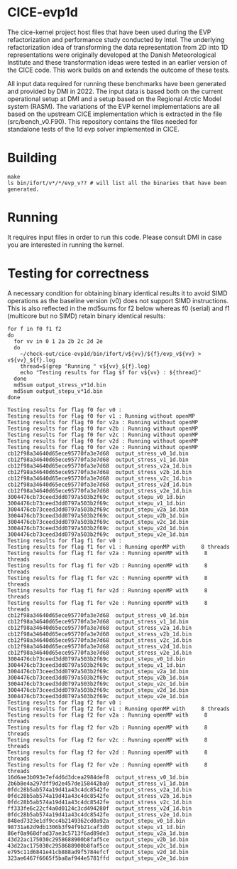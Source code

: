 # CICE-evp1d

The cice-kernel project host files that have been used during the EVP refactorization and performance study conducted by Intel. The underlying refactorization idea of transforming the data representation from 2D into 1D representations were originally developed at the Danish Meteorological Institute and these transformation ideas were tested in an earlier version of the CICE code. This work builds on and extends the outcome of these tests. 

All input data required for running these benchmarks have been generated and provided by DMI in 2022. The input data is based both on the current operational setup at DMI and a setup based on the Regional Arctic Model system (RASM). The variations of the EVP kernel implementations are all based on the upstream CICE implementation which is extracted in the file (src/bench\_v0.F90).
This repository contains the files needed for standalone tests of the 1d evp solver implemented in CICE.

# Building

```
make
ls bin/ifort/v*/*/evp_v?? # will list all the binaries that have been generated.
```

# Running

It requires input files in order to run this code. Please consult DMI in case you are interested in running the kernel.

# Testing for correctness

A necessary condition for obtaining binary identical results it to avoid SIMD operations as the baseline version (v0) does not support SIMD instructions. This is also reflected in the md5sums for f2 below whereas f0 (serial) and f1 (multicore but no SIMD) retain binary identical results:

```
for f in f0 f1 f2
do
  for vv in 0 1 2a 2b 2c 2d 2e
  do
    ~/check-out/cice-evp1d/bin/ifort/v${vv}/${f}/evp_v${vv} > v${vv}_${f}.log
    thread=$(grep "Running " v${vv}_${f}.log)
    echo "Testing results for flag $f for v${vv} : ${thread}"
  done
  md5sum output_stress_v*1d.bin
  md5sum output_stepu_v*1d.bin
done
```

```
Testing results for flag f0 for v0 :
Testing results for flag f0 for v1 : Running without openMP
Testing results for flag f0 for v2a : Running without openMP
Testing results for flag f0 for v2b : Running without openMP
Testing results for flag f0 for v2c : Running without openMP
Testing results for flag f0 for v2d : Running without openMP
Testing results for flag f0 for v2e : Running without openMP
cb12f98a34640d65ece95770fa3e7d68  output_stress_v0_1d.bin
cb12f98a34640d65ece95770fa3e7d68  output_stress_v1_1d.bin
cb12f98a34640d65ece95770fa3e7d68  output_stress_v2a_1d.bin
cb12f98a34640d65ece95770fa3e7d68  output_stress_v2b_1d.bin
cb12f98a34640d65ece95770fa3e7d68  output_stress_v2c_1d.bin
cb12f98a34640d65ece95770fa3e7d68  output_stress_v2d_1d.bin
cb12f98a34640d65ece95770fa3e7d68  output_stress_v2e_1d.bin
3004476cb73ceed3dd0797a503b2f69c  output_stepu_v0_1d.bin
3004476cb73ceed3dd0797a503b2f69c  output_stepu_v1_1d.bin
3004476cb73ceed3dd0797a503b2f69c  output_stepu_v2a_1d.bin
3004476cb73ceed3dd0797a503b2f69c  output_stepu_v2b_1d.bin
3004476cb73ceed3dd0797a503b2f69c  output_stepu_v2c_1d.bin
3004476cb73ceed3dd0797a503b2f69c  output_stepu_v2d_1d.bin
3004476cb73ceed3dd0797a503b2f69c  output_stepu_v2e_1d.bin
Testing results for flag f1 for v0 :
Testing results for flag f1 for v1 : Running openMP with     8 threads
Testing results for flag f1 for v2a : Running openMP with     8 threads
Testing results for flag f1 for v2b : Running openMP with     8 threads
Testing results for flag f1 for v2c : Running openMP with     8 threads
Testing results for flag f1 for v2d : Running openMP with     8 threads
Testing results for flag f1 for v2e : Running openMP with     8 threads
cb12f98a34640d65ece95770fa3e7d68  output_stress_v0_1d.bin
cb12f98a34640d65ece95770fa3e7d68  output_stress_v1_1d.bin
cb12f98a34640d65ece95770fa3e7d68  output_stress_v2a_1d.bin
cb12f98a34640d65ece95770fa3e7d68  output_stress_v2b_1d.bin
cb12f98a34640d65ece95770fa3e7d68  output_stress_v2c_1d.bin
cb12f98a34640d65ece95770fa3e7d68  output_stress_v2d_1d.bin
cb12f98a34640d65ece95770fa3e7d68  output_stress_v2e_1d.bin
3004476cb73ceed3dd0797a503b2f69c  output_stepu_v0_1d.bin
3004476cb73ceed3dd0797a503b2f69c  output_stepu_v1_1d.bin
3004476cb73ceed3dd0797a503b2f69c  output_stepu_v2a_1d.bin
3004476cb73ceed3dd0797a503b2f69c  output_stepu_v2b_1d.bin
3004476cb73ceed3dd0797a503b2f69c  output_stepu_v2c_1d.bin
3004476cb73ceed3dd0797a503b2f69c  output_stepu_v2d_1d.bin
3004476cb73ceed3dd0797a503b2f69c  output_stepu_v2e_1d.bin
Testing results for flag f2 for v0 :
Testing results for flag f2 for v1 : Running openMP with     8 threads
Testing results for flag f2 for v2a : Running openMP with     8 threads
Testing results for flag f2 for v2b : Running openMP with     8 threads
Testing results for flag f2 for v2c : Running openMP with     8 threads
Testing results for flag f2 for v2d : Running openMP with     8 threads
Testing results for flag f2 for v2e : Running openMP with     8 threads
16d6ae3b093e7ef4d6d3dcea2984def8  output_stress_v0_1d.bin
2b6b8e4a297dff9d2e457de158442ba9  output_stress_v1_1d.bin
0fdc28b5ab574a19d41a43c4dc8542fe  output_stress_v2a_1d.bin
0fdc28b5ab574a19d41a43c4dc8542fe  output_stress_v2b_1d.bin
0fdc28b5ab574a19d41a43c4dc8542fe  output_stress_v2c_1d.bin
ff333fe6c22cf4a0d0124c3cd494280f  output_stress_v2d_1d.bin
0fdc28b5ab574a19d41a43c4dc8542fe  output_stress_v2e_1d.bin
848ed7323e1df9cc4b2149362cd0a92a  output_stepu_v0_1d.bin
98731a62d9db1306b3f94f9b21caf3d0  output_stepu_v1_1d.bin
86ef0a968dfad37ae3c5713f6ad89de3  output_stepu_v2a_1d.bin
43d22ac175030c2958688900b8faf5ce  output_stepu_v2b_1d.bin
43d22ac175030c2958688900b8faf5ce  output_stepu_v2c_1d.bin
e795c11d6841e41cb888ad9f5784efcf  output_stepu_v2d_1d.bin
323ae6467f6665f5ba8af944e5781ffd  output_stepu_v2e_1d.bin
```

